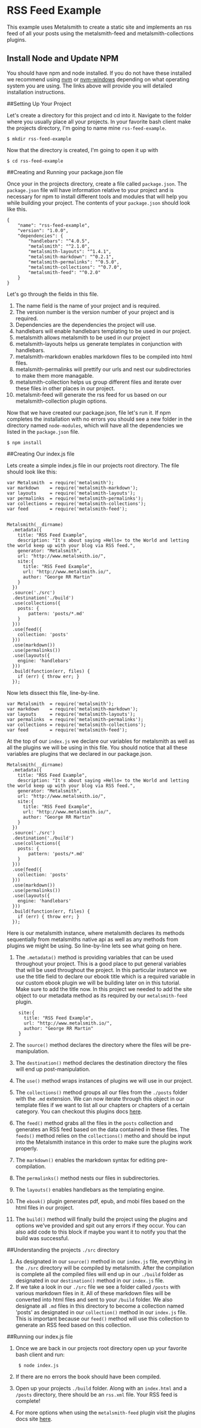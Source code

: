 
# RSS Feed Example

This example uses Metalsmith to create a static site and implements an rss feed of all your posts using the metalsmith-feed and metalsmith-collections plugins. 

## Install Node and Update NPM 

You should have npm and node installed. If you do not have these installed we recommend using [nvm](https://github.com/creationix/nvm/blob/master/README.markdown#installation) or [nvm-windows](https://github.com/coreybutler/nvm-windows) depending on what operating system you are using. The links above will provide you will detailed installation instructions.

##Setting Up Your Project

Let's create a directory for this project and cd into it. Navigate to the folder where you usually place all your projects. In your favorite bash client make the projects directory, I'm going to name mine `rss-feed-example`. 

	$ mkdir rss-feed-example

Now that the directory is created, I'm going to open it up with

	$ cd rss-feed-example

##Creating and Running your package.json file 

Once your in the projects directory, create a file called `package.json`. The `package.json` file will have information relative to your project and is necessary for npm to install different tools and modules that will help you while building your project. The contents of your `package.json` should look like this. 

	{
		"name": "rss-feed-example",
		"version": "1.0.0",
		"dependencies": {
			"handlebars": "^4.0.5",
			"metalsmith": "^2.1.0",
			"metalsmith-layouts": "^1.4.1",
			"metalsmith-markdown": "^0.2.1",
			"metalsmith-permalinks": "^0.5.0",
			"metalsmith-collections": "^0.7.0",
			"metalsmith-feed": "^0.2.0"	
		}
	}

Let's go through the fields in this file. 

1. The name field is the name of your project and is required.
2. The version number is the version number of your project and is required.
3. Dependencies are the dependencies the project will use.
4. handlebars will enable handlebars templating to be used in our project. 
5. metalsmith allows metalsmith to be used in our project 
6. metalsmith-layouts helps us generate templates in conjunction with handlebars. 
7. metalsmith-markdown enables markdown files to be compiled into html files.
8. metalsmith-permalinks will prettify our urls and nest our subdirectories to make them more managable. 
9. metalsmith-collection helps us group different files and iterate over these files in other places in our project.
10. metalsmit-feed will generate the rss feed for us based on our metalsmith-collection plugin options.

Now that we have created our package.json, file let's run it. If npm completes the installation with no errors you should see a new folder in the directory named `node-modules`, which will have all the dependencies we listed in the `package.json` file. 

	$ npm install

##Creating Our index.js file

Lets create a simple index.js file in our projects root directory. The file should look like this: 

	var Metalsmith  = require('metalsmith');
	var markdown    = require('metalsmith-markdown');
	var layouts     = require('metalsmith-layouts');
	var permalinks  = require('metalsmith-permalinks');
	var collections = require('metalsmith-collections');
	var feed        = require('metalsmith-feed');


	Metalsmith(__dirname)
	  .metadata({
	    title: "RSS Feed Example",
	    description: "It's about saying »Hello« to the World and letting the world keep up with your blog via RSS feed.",
	    generator: "Metalsmith",
	    url: "http://www.metalsmith.io/",
	    site:{
	      title: "RSS Feed Example",
	      url: "http://www.metalsmith.io/",
	      author: "George RR Martin"
	    }
	  })
	  .source('./src')
	  .destination('./build')
	  .use(collections({
	    posts: {
	        pattern: 'posts/*.md'
	    }
	  }))
	  .use(feed({
	    collection: 'posts'
	  }))
	  .use(markdown())
	  .use(permalinks())
	  .use(layouts({
	    engine: 'handlebars'
	  }))
	  .build(function(err, files) {
	    if (err) { throw err; }
	  });

Now lets dissect this file, line-by-line. 

	var Metalsmith  = require('metalsmith');
	var markdown    = require('metalsmith-markdown');
	var layouts     = require('metalsmith-layouts');
	var permalinks  = require('metalsmith-permalinks');
	var collections = require('metalsmith-collections');
	var feed        = require('metalsmith-feed');

At the top of our `index.js` we declare our variables for metalsmith as well as all the plugins we will be using in this file. You should notice that all these variables are plugins that we declared in our package.json.

	Metalsmith(__dirname)
	  .metadata({
	    title: "RSS Feed Example",
	    description: "It's about saying »Hello« to the World and letting the world keep up with your blog via RSS feed.",
	    generator: "Metalsmith",
	    url: "http://www.metalsmith.io/",
	    site:{
	      title: "RSS Feed Example",
	      url: "http://www.metalsmith.io/",
	      author: "George RR Martin"
	    }
	  })
	  .source('./src')
	  .destination('./build')
	  .use(collections({
	    posts: {
	        pattern: 'posts/*.md'
	    }
	  }))
	  .use(feed({
	    collection: 'posts'
	  }))
	  .use(markdown())
	  .use(permalinks())
	  .use(layouts({
	    engine: 'handlebars'
	  }))
	  .build(function(err, files) {
	    if (err) { throw err; }
	  });

Here is our metalsmith instance, where metalsmith declares its methods sequentially from metalsmiths native api as well as any methods from plugins we might be using. So line-by-line lets see what going on here. 

1. The `.metadata()` method is providing variables that can be used throughout your project. This is a good place to put general variables that will be used throughout the project. In this particular instance we use the title field to declare our ebook title which is a required variable in our custom ebook plugin we will be building later on in this tutorial. Make sure to add the title now. In this project we needed to add the site object to our metadata method as its required by our `metalsmith-feed` plugin.

		site:{
	      title: "RSS Feed Example",
	      url: "http://www.metalsmith.io/",
	      author: "George RR Martin"
	    }

2. The `source()` method declares the directory where the files will be pre-manipulation. 
3. The `destination()` method declares the destination directory the files will end up post-manipulation. 
4. The `use()` method wraps instances of plugins we will use in our project. 
5. The `collections()` method groups all our files from the `./posts` folder with the `.md` extension. We can now iterate through this object in our template files if we want to list all our chapters or chapters of a certain category. You can checkout this plugins docs [here](https://github.com/segmentio/metalsmith-collections).
6. The `feed()` method grabs all the files in the `posts` collection and generates an RSS feed based on the data contained in these files. The `feeds()` method relies on the `collections()` metho and should be input into the Metalsmith instance in this order to make sure the plugins work properly.
7. The `markdown()` enables the markdown syntax for editing pre-compilation. 
8. The `permalinks()` method nests our files in subdirectories. 
9. The `layouts()` enables handlebars as the templating engine. 
10. The `ebook()` plugin generates pdf, epub, and mobi files based on the html files in our project. 
11. The `build()` method will finally build the project using the plugins and options we've provided and spit out any errors if they occur. You can also add code to this block if maybe you want it to notify you that the build was successful. 

##Understanding the projects `./src` directory 

1. As designated in our `source()` method in our `index.js` file, everything in the `./src` directory will be compiled by metalsmith. After the compilation is complete all the compiled files will end up in our `./build` folder as designated in our `destination()` method in our `index.js` file. 
2. If we take a look in our `./src` file we see a folder called `/posts` with various markdown files in it. All of these markdown files will be converted into html files and sent to your `/build` folder. We also designate all `.md` files in this directory to become a collection named 'posts' as designated in our `collection()` method in our `index.js` file. This is important because our `feed()` method will use this collection to generate an RSS feed based on this collection. 

##Running our index.js file

1. Once we are back in our projects root directory open up your favorite bash client and run: 

		$ node index.js

2. If there are no errors the book should have been compiled.
3. Open up your projects `./build` folder. Along with an `index.html` and a `/posts` directory, there should be an `rss.xml` file. Your RSS feed is complete! 
4. For more options when using the `metalsmith-feed` plugin visit the plugins docs site [here](https://github.com/hurrymaplelad/metalsmith-feed).